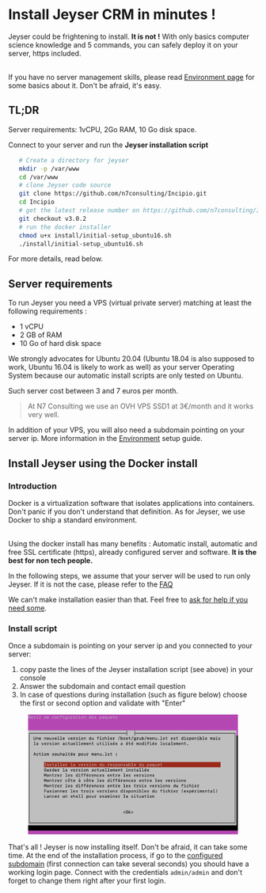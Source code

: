 # Install Jeyser CRM in minutes !

Jeyser could be frightening to install. **It is not !** 
With only basics computer science knowledge and 5 commands, you can safely deploy it on your server, https included.

<br/>If you have no server management skills, please read [Environment page](environment) for some basics about it. 
Don't be afraid, it's easy.

## TL;DR

Server requirements: 1vCPU, 2Go RAM, 10 Go disk space.

Connect to your server and run the **Jeyser installation script**

```bash
   # Create a directory for jeyser
   mkdir -p /var/www
   cd /var/www
   # clone Jeyser code source
   git clone https://github.com/n7consulting/Incipio.git
   cd Incipio
   # get the latest release number on https://github.com/n7consulting/Incipio/releases
   git checkout v3.0.2
   # run the docker installer
   chmod u+x install/initial-setup_ubuntu16.sh
   ./install/initial-setup_ubuntu16.sh
```

For more details, read below.

## Server requirements

To run Jeyser you need a VPS (virtual private server) matching at least the following requirements : 

 - 1 vCPU
 - 2 GB of RAM
 - 10 Go of hard disk space
 
We strongly advocates for Ubuntu 20.04 (Ubuntu 18.04 is also supposed to work, Ubuntu 16.04 is likely to work as well) as your server Operating System 
because our automatic install scripts are only tested on Ubuntu.

Such server cost between 3 and 7 euros per month.

 > At N7 Consulting we use an OVH VPS SSD1 at 3€/month and it works very well.
 
 In addition of your VPS, you will also need a subdomain pointing on your server ip. 
 More information in the [Environment](environment) setup guide.
 
## Install Jeyser using the Docker install

### Introduction

Docker is a virtualization software that isolates applications into containers. Don't panic if you don't understand that definition.
As for Jeyser, we use Docker to ship a standard environment.
 
<br/>Using the docker install has many benefits : Automatic install, automatic and free SSL certificate (https),
 already configured server and software. **It is the best for non tech people.** 
 
In the following steps, we assume that your server will be used to run only Jeyser. 
If it is not the case, please refer to the [FAQ](dev/faq)
 
We can't make installation easier than that. Feel free to [ask for help if you need some](./../../support).
 
### Install script

Once a subdomain is pointing on your server ip and you connected to your server:
 
 1. copy paste the lines of the Jeyser installation script (see above) in your console
 2. Answer the subdomain and contact email question
 3. In case of questions during installation (such as figure below) choose the first or second option and validate with "Enter"

<figure>
 <img src="images/choices-during-install.png" alt="Choices during upgrade" />
</figure>

That's all ! Jeyser is now installing itself. Don't be afraid, it can take some time. 
At the end of the installation process, if go to the [configured subdomain](environment) (first connection can take several seconds) 
you should have a working login page. 
Connect with the credentials `admin/admin` and don't forget to change them right after your first login.

